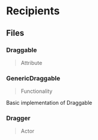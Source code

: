 # Recipients


## Files
### Draggable
> Attribute

### GenericDraggable
> Functionality

Basic implementation of Draggable

### Dragger
> Actor
